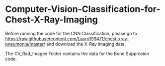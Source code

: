 # Computer-Vision-Classification-for-Chest-X-Ray-Imaging
Before running the code for the CNN Classification, please go to https://raw.githubusercontent.com/Lauro199471/chest-xray-pneumonia/master/ and download the X-Ray imaging data.

The CV_Rad_Images Folder contains the data for the Bone Suppresion code.


